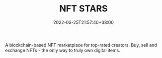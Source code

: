 ﻿---
weight: 
title: "NFT STARS"
description: "A blockchain-based NFT marketplace for top-rated creators. Buy, sell and exchange NFTs - the only way to truly own digital items."
date: 2022-03-25T21:57:40+08:00
lastmod: 2022-03-25T16:45:40+08:00
draft: false
authors: ["Metabd"]
featuredImage: "473.png"
link: "https://nftstars.app/en/"
tags: ["NFT STARS","数字收藏品"]
categories: ["navigation"]
navigation: ["数字收藏品"]
lightgallery: true
toc: true
pinned: false
recommend: false
recommend1: false
---
A blockchain-based NFT marketplace for top-rated creators. Buy, sell and exchange NFTs - the only way to truly own digital items.

